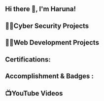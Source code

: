 ## Hi there 👋, I'm Haruna!

<h2>👨‍💻Cyber Security Projects </h2>

<h2>👨‍💻Web Development Projects </h2>

<h2> Certifications:</h2>

<h2> Accomplishment & Badges :</h2>

<h2>📺YouTube Videos</h2>
